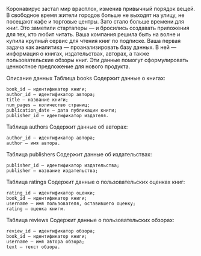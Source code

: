 Коронавирус застал мир врасплох, изменив привычный порядок вещей. В свободное время жители городов больше не выходят на улицу, не посещают кафе и торговые центры. Зато стало больше времени для книг. Это заметили стартаперы — и бросились создавать приложения для тех, кто любит читать.
Ваша компания решила быть на волне и купила крупный сервис для чтения книг по подписке. Ваша первая задача как аналитика — проанализировать базу данных. В ней — информация о книгах, издательствах, авторах, а также пользовательские обзоры книг. Эти данные помогут сформулировать ценностное предложение для нового продукта.


Описание данных
Таблица books
Содержит данные о книгах:

    book_id — идентификатор книги;
    author_id — идентификатор автора;
    title — название книги;
    num_pages — количество страниц;
    publication_date — дата публикации книги;
    publisher_id — идентификатор издателя.

Таблица authors
Содержит данные об авторах:

    author_id — идентификатор автора;
    author — имя автора.

Таблица publishers
Содержит данные об издательствах:

    publisher_id — идентификатор издательства;
    publisher — название издательства;

Таблица ratings
Содержит данные о пользовательских оценках книг:

    rating_id — идентификатор оценки;
    book_id — идентификатор книги;
    username — имя пользователя, оставившего оценку;
    rating — оценка книги.

Таблица reviews
Содержит данные о пользовательских обзорах:

    review_id — идентификатор обзора;
    book_id — идентификатор книги;
    username — имя автора обзора;
    text — текст обзора.
